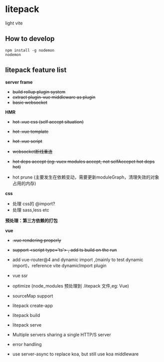 # litepack

light vite

## How to develop

```
npm install -g nodemon
nodemon
```

## litepack feature list

**server frame**
* ~~build rollup plugin system~~
* ~~extract plugin-vue middleware as plugin~~
* ~~basic websocket~~

**HMR**
* ~~hot .vue css (self accept situation)~~
* ~~hot .vue template~~
* ~~hot .vue script~~
* ~~websocket断线重连~~

* ~~hot deps accept (eg: vuex modules accept, not selfAccepet hot deps hot)~~
* hot prune (主要发生在依赖变动，需要更新moduleGraph，清理失效的对象占用的内存)

**css**
* 处理 css的 @import?
* 处理 sass,less etc

**预处理：第三方依赖的打包**

**vue**
* ~~.vue rendering properly~~
* ~~support \<script type='ts'\> , add ts build on the run~~

* add vue-router@4  and dynamic import ,(mainly to test dynamic import)，reference vite dynamicImport plugin
* vue ssr
* optimize (node_modules 预处理到 .litepack 文件,eg: Vue)
* sourceMap support
* litepack create-app
* litepack build
* litepack serve
* Multiple servers sharing a single HTTP/S server
* error handling
* use server-async to replace koa, but still use koa middleware